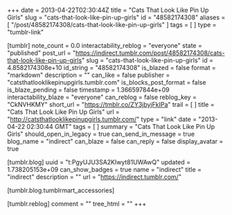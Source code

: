 +++
date = 2013-04-22T02:30:44Z
title = "Cats That Look Like Pin Up Girls"
slug = "cats-that-look-like-pin-up-girls"
id = "48582174308"
aliases = [ "/post/48582174308/cats-that-look-like-pin-up-girls" ]
tags = [ ]
type = "tumblr-link"

[tumblr]
note_count = 0.0
interactability_reblog = "everyone"
state = "published"
post_url = "https://indirect.tumblr.com/post/48582174308/cats-that-look-like-pin-up-girls"
slug = "cats-that-look-like-pin-up-girls"
id = 4.8582174308e+10
id_string = "48582174308"
is_blazed = false
format = "markdown"
description = ""
can_like = false
publisher = "catsthatlooklikepinupgirls.tumblr.com"
is_blocks_post_format = false
is_blaze_pending = false
timestamp = 1.366597844e+09
interactability_blaze = "everyone"
can_reblog = false
reblog_key = "CkNVHKMY"
short_url = "https://tmblr.co/ZY3jbyjFkIPa"
trail = [ ]
title = "Cats That Look Like Pin Up Girls"
url = "http://catsthatlooklikepinupgirls.tumblr.com/"
type = "link"
date = "2013-04-22 02:30:44 GMT"
tags = [ ]
summary = "Cats That Look Like Pin Up Girls"
should_open_in_legacy = true
can_send_in_message = true
blog_name = "indirect"
can_blaze = false
can_reply = false
display_avatar = true

[tumblr.blog]
uuid = "t:PgyUJU3SA2Klwyt81UWAwQ"
updated = 1.738205153e+09
can_show_badges = true
name = "indirect"
title = "indirect"
description = ""
url = "https://indirect.tumblr.com/"

[tumblr.blog.tumblrmart_accessories]

[tumblr.reblog]
comment = ""
tree_html = ""
+++
